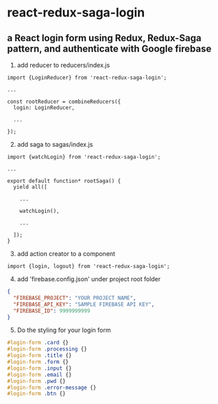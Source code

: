 # react-redux-saga-login
## a React login form using Redux, Redux-Saga pattern, and authenticate with Google firebase

1. add reducer to reducers/index.js
```JSX
import {LoginReducer} from 'react-redux-saga-login';

...

const rootReducer = combineReducers({
  login: LoginReducer,

  ...

});
```

2. add saga to sagas/index.js
```JSX
import {watchLogin} from 'react-redux-saga-login';

...

export default function* rootSaga() {
  yield all([

    ...

    watchLogin(),

    ...

  ]);
}
```

3. add action creator to a component
```JSX
import {login, logout} from 'react-redux-saga-login';
```

4. add 'firebase.config.json' under project root folder
```json
{
  "FIREBASE_PROJECT": "YOUR PROJECT NAME",
  "FIREBASE_API_KEY": "SAMPLE FIREBASE API KEY",
  "FIREBASE_ID": 9999999999
}
```

5. Do the styling for your login form
```css
#login-form .card {}
#login-form .processing {}
#login-form .title {}
#login-form .form {}
#login-form .input {}
#login-form .email {}
#login-form .pwd {}
#login-form .error-message {}
#login-form .btn {}
```
